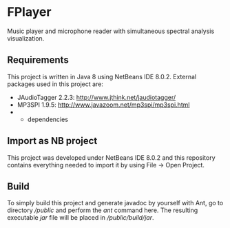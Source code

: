 # FPlayer
Music player and microphone reader with simultaneous spectral analysis visualization.

Requirements
------------
This project is written in Java 8 using NetBeans IDE 8.0.2.
External packages used in this project are:
 - JAudioTagger 2.2.3: http://www.jthink.net/jaudiotagger/
 - MP3SPI 1.9.5: http://www.javazoom.net/mp3spi/mp3spi.html
 - + dependencies

Import as NB project
--------------------
This project was developed under NetBeans IDE 8.0.2 and this repository contains everything needed to import it by using File -> Open Project.

Build
-----
To simply build this project and generate javadoc by yourself with Ant, go to directory */public* and perform the *ant* command here. The resulting executable *jar* file will be placed in */public/build/jar*.
